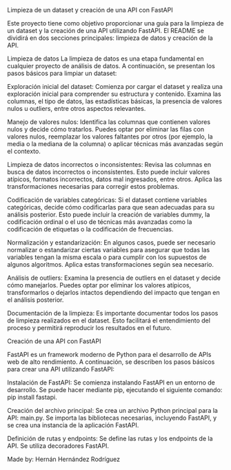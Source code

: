 Limpieza de un dataset y creación de una API con FastAPI

Este proyecto tiene como objetivo proporcionar una guía para la limpieza de un dataset y la creación de una API utilizando FastAPI. El README se dividirá en dos secciones principales: limpieza de datos y creación de la API.

Limpieza de datos
La limpieza de datos es una etapa fundamental en cualquier proyecto de análisis de datos. A continuación, se presentan los pasos básicos para limpiar un dataset:

Exploración inicial del dataset: Comienza por cargar el dataset y realiza una exploración inicial para comprender su estructura y contenido. Examina las columnas, el tipo de datos, las estadísticas básicas, la presencia de valores nulos u outliers, entre otros aspectos relevantes.

Manejo de valores nulos: Identifica las columnas que contienen valores nulos y decide cómo tratarlos. Puedes optar por eliminar las filas con valores nulos, reemplazar los valores faltantes por otros (por ejemplo, la media o la mediana de la columna) o aplicar técnicas más avanzadas según el contexto.

Limpieza de datos incorrectos o inconsistentes: Revisa las columnas en busca de datos incorrectos o inconsistentes. Esto puede incluir valores atípicos, formatos incorrectos, datos mal ingresados, entre otros. Aplica las transformaciones necesarias para corregir estos problemas.

Codificación de variables categóricas: Si el dataset contiene variables categóricas, decide cómo codificarlas para que sean adecuadas para su análisis posterior. Esto puede incluir la creación de variables dummy, la codificación ordinal o el uso de técnicas más avanzadas como la codificación de etiquetas o la codificación de frecuencias.

Normalización y estandarización: En algunos casos, puede ser necesario normalizar o estandarizar ciertas variables para asegurar que todas las variables tengan la misma escala o para cumplir con los supuestos de algunos algoritmos. Aplica estas transformaciones según sea necesario.

Análisis de outliers: Examina la presencia de outliers en el dataset y decide cómo manejarlos. Puedes optar por eliminar los valores atípicos, transformarlos o dejarlos intactos dependiendo del impacto que tengan en el análisis posterior.

Documentación de la limpieza: Es importante documentar todos los pasos de limpieza realizados en el dataset. Esto facilitará el entendimiento del proceso y permitirá reproducir los resultados en el futuro.

Creación de una API con FastAPI


FastAPI es un framework moderno de Python para el desarrollo de APIs web de alto rendimiento. A continuación, se describen los pasos básicos para crear una API utilizando FastAPI:

Instalación de FastAPI: Se comienza instalando FastAPI en un entorno de desarrollo. Se puede hacer mediante pip, ejecutando el siguiente comando: pip install fastapi.

Creación del archivo principal: Se crea un archivo Python principal para la API: main.py. Se importa las bibliotecas necesarias, incluyendo FastAPI, y se crea una instancia de la aplicación FastAPI.

Definición de rutas y endpoints: Se define las rutas y los endpoints de la API. Se utiliza decoradores FastAPI.

Made by: Hernán Hernández Rodríguez

